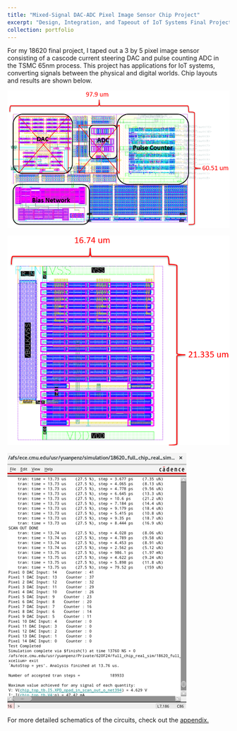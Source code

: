 ```yaml
---
title: "Mixed-Signal DAC-ADC Pixel Image Sensor Chip Project"
excerpt: "Design, Integration, and Tapeout of IoT Systems Final Project, Carnegie Mellon University <br/><br><img src='/images/620_chip.png' width='50%' height='50%'>"
collection: portfolio
---
```


For my 18620 final project, I taped out a 3 by 5 pixel image sensor consisting of a cascode current steering DAC and pulse counting ADC in the TSMC 65nm process. This project has applications for IoT systems, converting signals between the physical and digital worlds. Chip layouts and results are shown below.

![](/images/620_top.png)

![](/images/620_bias.png)

![](/images/620_results.png)

For more detailed schematics of the circuits, check out the [appendix.](/portfolio/portfolio-4/appendix_620)
